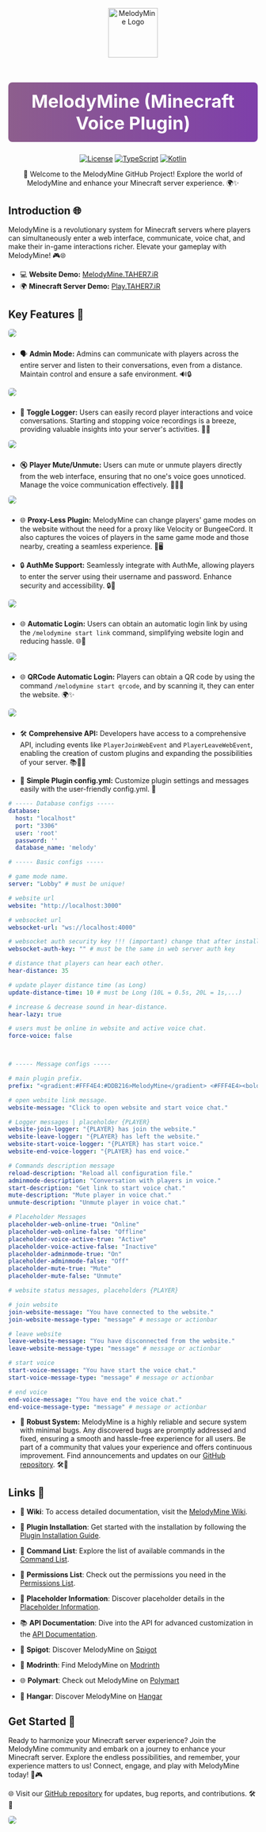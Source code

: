 <p align="center">
  <img style="width:100px;" src="https://cdn.discordapp.com/attachments/1159034838783893567/1159035012260319242/melody-logo.png?ex=651e6af8&is=651d1978&hm=1ef9304af11367211103a9fa1cd7329b29c3408f2399cff73cdb842fe108efcf" alt="MelodyMine Logo">
</p>

<h1 align="center" style="font-size: 36px; color: #7E3FAA; background: linear-gradient(to right, #8D5E8D, #7E3FAA); padding: 16px 0; border-radius: 8px;color:white">MelodyMine (Minecraft Voice Plugin) </h1>

<p align="center">
  <a href="https://github.com/vallerian/MelodyMine/blob/main/LICENSE"><img src="https://img.shields.io/github/license/vallerian/MelodyMine?style=for-the-badge&color=blue" alt="License"></a>
  <a href="#"><img src="https://img.shields.io/badge/TypeScript-007ACC?style=for-the-badge&logo=typescript&color=3178C6" alt="TypeScript"></a>
  <a href="#"><img src="https://img.shields.io/badge/Kotlin-0095D5?style=for-the-badge&logo=kotlin&color=4A90E2" alt="Kotlin"></a>
</p>

<p align="center">
  🚀 Welcome to the MelodyMine GitHub Project! Explore the world of MelodyMine and enhance your Minecraft server experience. 🌍✨
</p>

## Introduction 🌐

MelodyMine is a revolutionary system for Minecraft servers where players can simultaneously enter a web interface, communicate, voice chat, and make their in-game interactions richer. Elevate your gameplay with MelodyMine! 🎮🌐


- 💻 **Website Demo:** [MelodyMine.TAHER7.iR](https://MelodyMine.TAHER7.iR)
- 🌍 **Minecraft Server Demo:** [Play.TAHER7.iR](https://Play.TAHER7.iR)

## Key Features 🌟

<img style="margin-bottom:10px;border-radius: 5px" src="https://media.discordapp.net/attachments/1159034838783893567/1162011387829174292/image.png?ex=653a626f&is=6527ed6f&hm=5fc4194ca54828ba22772866445b1b22cf69e1b09d058109ee19a75f5ea0a00b&="/>

- 🗣️ **Admin Mode:** Admins can communicate with players across the entire server and listen to their conversations, even from a distance. Maintain control and ensure a safe environment. 🔊🔒

<img style="margin-bottom:10px;border-radius: 5px" src="https://cdn.discordapp.com/attachments/1159034838783893567/1159038696255934594/image.png?ex=651e6e67&is=651d1ce7&hm=8ad93989d50b1655494aec5d998a58ebdb6d3307b5adc148d614ed268aecbc4d&"/>

- 📼 **Toggle Logger:** Users can easily record player interactions and voice conversations. Starting and stopping voice recordings is a breeze, providing valuable insights into your server's activities. 📜📼

<img style="margin-bottom:10px;border-radius: 5px" src="https://cdn.discordapp.com/attachments/1159034838783893567/1159039652272025710/image.png?ex=651e6f4b&is=651d1dcb&hm=edc4ae3e39e0ff2afedea7b657ec0d6eeac6b72f9d788c4bd267c64c768edf8c&"/>

- 🔇 **Player Mute/Unmute:** Users can mute or unmute players directly from the web interface, ensuring that no one's voice goes unnoticed. Manage the voice communication effectively. 🧏‍♂️📢

<img style="margin-bottom:10px;border-radius: 5px" src="https://cdn.discordapp.com/attachments/1159034838783893567/1159040155890483290/image.png?ex=651e6fc3&is=651d1e43&hm=6ae140b8535c2c8f6a879eab70a939e04cde9cd946b420a7c141a06151cf8bd9&"/>

- 🌐 **Proxy-Less Plugin:** MelodyMine can change players' game modes on the website without the need for a proxy like Velocity or BungeeCord. It also captures the voices of players in the same game mode and those nearby, creating a seamless experience. 🏹🖥️

- 🔒 **AuthMe Support:** Seamlessly integrate with AuthMe, allowing players to enter the server using their username and password. Enhance security and accessibility. 🔒🔑

<img style="margin-bottom:10px;border-radius: 5px" src="https://cdn.discordapp.com/attachments/1159034838783893567/1159040820444414003/image.png?ex=651e7061&is=651d1ee1&hm=e50a9d3d80701c47f25a9ce54a6028ad5aaee1725e884d5268a30299c7eb6de1&"/>

- 🌐 **Automatic Login:** Users can obtain an automatic login link by using the `/melodymine start link` command, simplifying website login and reducing hassle. 🌐🚪

<img style="margin-bottom:10px;border-radius: 5px" src="https://cdn.discordapp.com/attachments/1159034838783893567/1159041197218746379/image.png?ex=651e70bb&is=651d1f3b&hm=dd83a23900e58a03fd6732ee1db6baf39e2b8d496f2139a1be21357d3c105b65&"/>

- 🌐 **QRCode Automatic Login:** Players can obtain a QR code by using the command `/melodymine start qrcode`, and by scanning it, they can enter the website. 🌍✨

<img style="margin-bottom:10px;border-radius: 5px" src="https://cdn.discordapp.com/attachments/1159034838783893567/1161726011247968276/melody-qrcode.png?ex=653958a8&is=6526e3a8&hm=a512f1de25c741d6da891b2254fc2e2a7ed39ffd4e519c3c4eba0ea16788cf6c&"/>

- 🛠️ **Comprehensive API:** Developers have access to a comprehensive API, including events like `PlayerJoinWebEvent` and `PlayerLeaveWebEvent`, enabling the creation of custom plugins and expanding the possibilities of your server. 📚👩‍💻

- 📝 **Simple Plugin config.yml:** Customize plugin settings and messages easily with the user-friendly config.yml. 📝

```yaml
# ----- Database configs -----
database:
  host: "localhost"
  port: "3306"
  user: 'root'
  password: ''
  database_name: 'melody'

# ----- Basic configs -----

# game mode name.
server: "Lobby" # must be unique!

# website url
website: "http://localhost:3000"

# websocket url
websocket-url: "ws://localhost:4000"

# websocket auth security key !!! (important) change that after install plugin !!!
websocket-auth-key: "" # must be the same in web server auth key

# distance that players can hear each other.
hear-distance: 35

# update player distance time (as Long)
update-distance-time: 10 # must be Long (10L = 0.5s, 20L = 1s,...)

# increase & decrease sound in hear-distance.
hear-lazy: true

# users must be online in website and active voice chat.
force-voice: false



# ----- Message configs -----

# main plugin prefix.
prefix: "<gradient:#FFF4E4:#DDB216>MelodyMine</gradient> <#FFF4E4><bold>|</bold>"

# open website link message.
website-message: "Click to open website and start voice chat."

# Logger messages | placeholder {PLAYER}
website-join-logger: "{PLAYER} has join the website."
website-leave-logger: "{PLAYER} has left the website."
website-start-voice-logger: "{PLAYER} has start voice."
website-end-voice-logger: "{PLAYER} has end voice."

# Commands description message
reload-description: "Reload all configuration file."
adminmode-description: "Conversation with players in voice."
start-description: "Get link to start voice chat."
mute-description: "Mute player in voice chat."
unmute-description: "Unmute player in voice chat."

# Placeholder Messages
placeholder-web-online-true: "Online"
placeholder-web-online-false: "Offline"
placeholder-voice-active-true: "Active"
placeholder-voice-active-false: "Inactive"
placeholder-adminmode-true: "On"
placeholder-adminmode-false: "Off"
placeholder-mute-true: "Mute"
placeholder-mute-false: "Unmute"

# website status messages, placeholders {PLAYER}

# join website
join-website-message: "You have connected to the website."
join-website-message-type: "message" # message or actionbar

# leave website
leave-website-message: "You have disconnected from the website."
leave-website-message-type: "message" # message or actionbar

# start voice
start-voice-message: "You have start the voice chat."
start-voice-message-type: "message" # message or actionbar

# end voice
end-voice-message: "You have end the voice chat."
end-voice-message-type: "message" # message or actionbar

```

- 🐞 **Robust System:** MelodyMine is a highly reliable and secure system with minimal bugs. Any discovered bugs are promptly addressed and fixed, ensuring a smooth and hassle-free experience for all users. Be part of a community that values your experience and offers continuous improvement. Find announcements and updates on our [GitHub repository](https://github.com/vallerian/MelodyMine). 🛠️🐛


## Links 🔗

- 📖 **Wiki**: To access detailed documentation, visit the [MelodyMine Wiki](https://github.com/vallerian/MelodyMine/wiki).

- 💾 **Plugin Installation**: Get started with the installation by following the [Plugin Installation Guide](https://github.com/Vallerian/MelodyMine/wiki/installation).

- 📜 **Command List**: Explore the list of available commands in the [Command List](https://github.com/Vallerian/MelodyMine/wiki/commands).

- 🚦 **Permissions List**: Check out the permissions you need in the [Permissions List](https://github.com/Vallerian/MelodyMine/wiki/permissions).

- 📄 **Placeholder Information**: Discover placeholder details in the [Placeholder Information](https://github.com/Vallerian/MelodyMine/wiki/placeholders).

- 📚 **API Documentation**: Dive into the API for advanced customization in the [API Documentation](https://github.com/Vallerian/MelodyMine/wiki/api).

- 🧩 **Spigot**: Discover MelodyMine on [Spigot](https://www.spigotmc.org/resources/melodymine-minecraft-voice-plugin.112938/)
- 💼 **Modrinth**: Find MelodyMine on [Modrinth](https://modrinth.com/plugin/melodymine)
- 🌐 **Polymart**: Check out MelodyMine on [Polymart](https://polymart.org/resource/melodymine.4875)
- 💬 **Hangar**: Discover MelodyMine on [Hangar](https://hangar.papermc.io/TAHER7/MelodyMine)

## Get Started 🚀

Ready to harmonize your Minecraft server experience? Join the MelodyMine community and embark on a journey to enhance your Minecraft server. Explore the endless possibilities, and remember, your experience matters to us! Connect, engage, and play with MelodyMine today! 🌟🎮


🌐 Visit our [GitHub repository](https://github.com/vallerian/melodymine) for updates, bug reports, and contributions. 🛠️🐞

<img style="border-radius: 5px" src="https://bstats.org/signatures/bukkit/MelodyMine.svg"/>